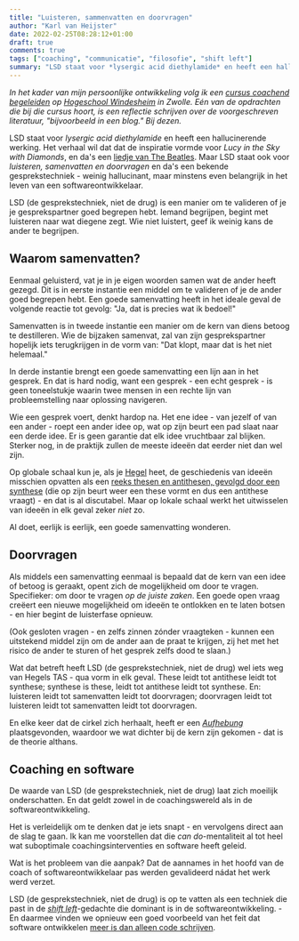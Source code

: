 ```yaml
---
title: "Luisteren, sammenvatten en doorvragen"
author: "Karl van Heijster"
date: 2022-02-25T08:28:12+01:00
draft: true
comments: true
tags: ["coaching", "communicatie", "filosofie", "shift left"]
summary: "LSD staat voor *lysergic acid diethylamide* en heeft een hallucinerende werking. Het verhaal wil dat dat de inspiratie vormde voor *Lucy in the Sky with Diamonds*, en da's een liedje van The Beatles. Maar LSD staat ook voor *luisteren, samenvatten en doorvragen* en da's een bekende gesprekstechniek - weinig hallucinant, maar minstens even belangrijk in het leven van een softwareontwikkelaar."
---
```


*In het kader van mijn persoonlijke ontwikkeling volg ik een [cursus coachend begeleiden](https://www.windesheim.nl/opleidingen/deeltijd/cursus/basiscursus-coachen-en-coachend-begeleiden) op [Hogeschool Windesheim](https://www.windesheim.nl/) in Zwolle. Eén van de opdrachten die bij die cursus hoort, is een reflectie schrijven over de voorgeschreven literatuur, "bijvoorbeeld in een blog." Bij dezen.*


LSD staat voor *lysergic acid diethylamide* en heeft een hallucinerende werking. Het verhaal wil dat dat de inspiratie vormde voor *Lucy in the Sky with Diamonds*, en da's een [liedje van The Beatles](https://www.youtube.com/watch?v=naoknj1ebqI). Maar LSD staat ook voor *luisteren, samenvatten en doorvragen* en da's een bekende gesprekstechniek - weinig hallucinant, maar minstens even belangrijk in het leven van een softwareontwikkelaar.


LSD (de gesprekstechniek, niet de drug) is een manier om te valideren of je je gesprekspartner goed begrepen hebt. Iemand begrijpen, begint met luisteren naar wat diegene zegt. Wie niet luistert, geef ik weinig kans de ander te begrijpen.


## Waarom samenvatten?


Eenmaal geluisterd, vat je in je eigen woorden samen wat de ander heeft gezegd. Dit is in eerste instantie een middel om te valideren of je de ander goed begrepen hebt. Een goede samenvatting heeft in het ideale geval de volgende reactie tot gevolg: "Ja, dat is precies wat ik bedoel!" 


Samenvatten is in tweede instantie een manier om de kern van diens betoog te destilleren. Wie de bijzaken samenvat, zal van zijn gesprekspartner hopelijk iets terugkrijgen in de vorm van: "Dat klopt, maar dat is het niet helemaal."


In derde instantie brengt een goede samenvatting een lijn aan in het gesprek. En dat is hard nodig, want een gesprek - een echt gesprek - is geen toneelstukje waarin twee mensen in een rechte lijn van probleemstelling naar oplossing navigeren.


Wie een gesprek voert, denkt hardop na. Het ene idee - van jezelf of van een ander - roept een ander idee op, wat op zijn beurt een pad slaat naar een derde idee. Er is geen garantie dat elk idee vruchtbaar zal blijken. Sterker nog, in de praktijk zullen de meeste ideeën dat eerder niet dan wel zijn.


Op globale schaal kun je, als je [Hegel](https://nl.wikipedia.org/wiki/Georg_Wilhelm_Friedrich_Hegel) heet, de geschiedenis van ideeën misschien opvatten als een [reeks thesen en antithesen, gevolgd door een synthese](https://plato.stanford.edu/entries/hegel-dialectics/) (die op zijn beurt weer een these vormt en dus een antithese vraagt) - en dat is al discutabel. Maar op lokale schaal werkt het uitwisselen van ideeën in elk geval zeker *niet* zo.


Al doet, eerlijk is eerlijk, een goede samenvatting wonderen.


## Doorvragen


Als middels een samenvatting eenmaal is bepaald dat de kern van een idee of betoog is geraakt, opent zich de mogelijkheid om door te vragen. Specifieker: om door te vragen *op de juiste zaken*. Een goede open vraag creëert een nieuwe mogelijkheid om ideeën te ontlokken en te laten botsen - en hier begint de luisterfase opnieuw. 


(Ook gesloten vragen - en zelfs zinnen zónder vraagteken - kunnen een uitstekend middel zijn om de ander aan de praat te krijgen, zij het met het risico de ander te sturen of het gesprek zelfs dood te slaan.)


Wat dat betreft heeft LSD (de gesprekstechniek, niet de drug) wel iets weg van Hegels TAS - qua vorm in elk geval. These leidt tot antithese leidt tot synthese; synthese is these, leidt tot antithese leidt tot synthese. En: luisteren leidt tot samenvatten leidt tot doorvragen; doorvragen leidt tot luisteren leidt tot samenvatten leidt tot doorvragen.


En elke keer dat de cirkel zich herhaalt, heeft er een [*Aufhebung*](https://en.wikipedia.org/wiki/Aufheben) plaatsgevonden, waardoor we wat dichter bij de kern zijn gekomen - dat is de theorie althans.


## Coaching en software


De waarde van LSD (de gesprekstechniek, niet de drug) laat zich moeilijk onderschatten. En dat geldt zowel in de coachingswereld als in de softwareontwikkeling. 


Het is verleidelijk om te denken dat je iets snapt - en vervolgens direct aan de slag te gaan. Ik kan me voorstellen dat die *can do*-mentaliteit al tot heel wat suboptimale coachingsinterventies en software heeft geleid. 


Wat is het probleem van die aanpak? Dat de aannames in het hoofd van de coach of softwareontwikkelaar pas werden gevalideerd nádat het werk werd verzet. 


LSD (de gesprekstechniek, niet de drug) is op te vatten als een techniek die past in de [*shift left*](https://devopedia.org/shift-left)-gedachte die dominant is in de softwareontwikkeling. - En daarmee vinden we opnieuw een goed voorbeeld van het feit dat software ontwikkelen [meer is dan alleen code schrijven](/blog/21/06/empathie-met-je-stakeholders/).
